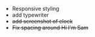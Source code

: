 * Responsive styling
* add typewriter
* <s>add screenshot of clock</s>
* <s>Fix spacing around Hi I'm Sam</s>